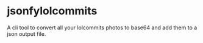 jsonfylolcommits
================

A cli tool to convert all your lolcommits photos to base64 and add them to a json output file.
